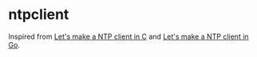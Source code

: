 # ntpclient

Inspired from [Let's make a NTP client in C](https://lettier.github.io/posts/2016-04-26-lets-make-a-ntp-client-in-c.html) and [Let's make a NTP client in Go](https://medium.com/learning-the-go-programming-language/lets-make-an-ntp-client-in-go-287c4b9a969f).
